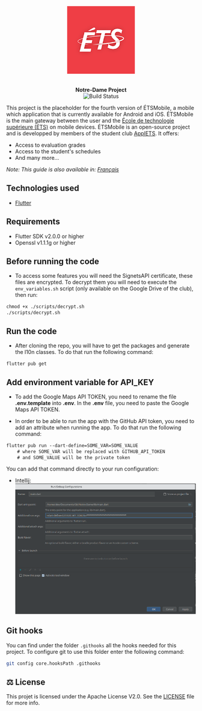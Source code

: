 <div align="center">
  <img src="https://raw.githubusercontent.com/ApplETS/Notre-Dame/master/docs/images/ETS_logo.png" />
  <p>
    <br /><strong>Notre-Dame Project</strong>
    <br />
    <a href="https://travis-ci.org/ApplETS/Notre-Dame" style="text-decoration: none;">
        <img src="https://travis-ci.com/ApplETS/Notre-Dame.svg?branch=master" alt="Build Status"/>
    </a>
    <br />
  </p>
</div>

This project is the placeholder for the fourth version of ÉTSMobile, a mobile which application that is currently available for Android and iOS. ÉTSMobile is the main gateway between the user and the [École de technologie supérieure (ÉTS)](https://www.etsmtl.ca/) on mobile devices. ÉTSMobile is an open-source project and is developped by members of the student club [ApplETS](https://clubapplets.ca/). It offers:

* Access to evaluation grades
* Access to the student's schedules
* And many more...

_Note: This guide is also available in: [Français](https://github.com/ApplETS/Notre-Dame/blob/master/README.fr.md)_

## Technologies used

* [Flutter](https://flutter.dev)

## Requirements

- Flutter SDK v2.0.0 or higher
- Openssl v1.1.1g or higher

## Before running the code

- To access some features you will need the SignetsAPI certificate, these files are encrypted. To decrypt them you will need to execute the `env_variables.sh` script (only available on the Google Drive of the club), then run:
```
chmod +x ./scripts/decrypt.sh
./scripts/decrypt.sh
```

## Run the code

- After cloning the repo, you will have to get the packages and generate the l10n classes. To do that run the following command:
```
flutter pub get
```

## Add environment variable for API_KEY
- To add the Google Maps API TOKEN, you need to rename the file **.env.template** into **.env**. In the **.env** file, you need to paste the Google Maps API TOKEN.
  

- In order to be able to run the app with the GitHub API token, you need to add an attribute when running the app. To do that run the following command:
```
flutter pub run --dart-define=SOME_VAR=SOME_VALUE
    # where SOME_VAR will be replaced with GITHUB_API_TOKEN
    # and SOME_VALUE will be the private token
```
You can add that command directly to your run configuration:
* Intellij: ![img.png](docs/images/img.png)

## Git hooks

You can find under the folder `.githooks` all the hooks needed for this project. To configure git to use this folder enter the following command:
```bash
git config core.hooksPath .githooks
```


## ⚖️ License
This projet is licensed under the Apache License V2.0. See the [LICENSE](https://github.com/ApplETS/Notre-Dame/blob/master/LICENSE) file for more info.
